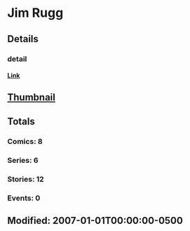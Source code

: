 # Jim  Rugg 
## Details
### detail
#### [Link](http://marvel.com/comics/creators/8758/jim_rugg?utm_campaign=apiRef&utm_source=225578a89fc76f3d20fbffda5d17a88d)
## [Thumbnail](http://i.annihil.us/u/prod/marvel/i/mg/b/90/4bb3cd56115ac.jpg)
## Totals
### Comics: 8
### Series: 6
### Stories: 12
### Events: 0
## Modified: 2007-01-01T00:00:00-0500